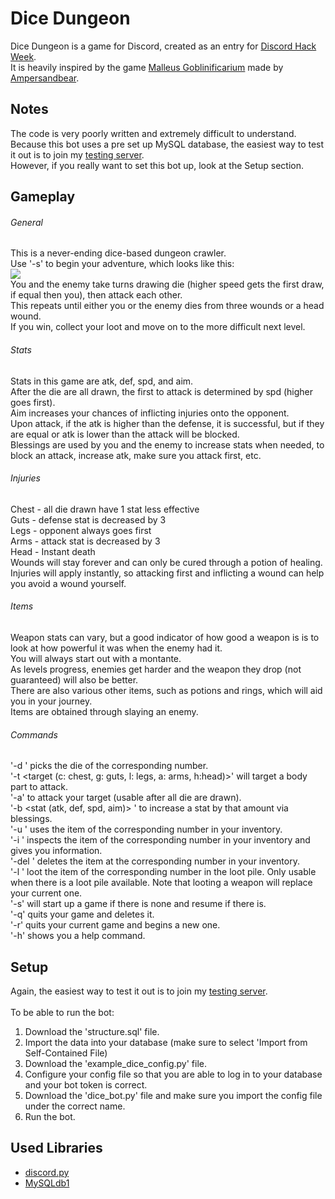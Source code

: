# Dice Dungeon
Dice Dungeon is a game for Discord, created as an entry for [Discord Hack Week](https://blog.discordapp.com/discord-community-hack-week-build-and-create-alongside-us-6b2a7b7bba33).<br/>
It is heavily inspired by the game [Malleus Goblinificarium](https://ampersandbear.itch.io/malleus-goblinficarium) made by [Ampersandbear](https://ampersandbear.itch.io/).

## Notes
The code is very poorly written and extremely difficult to understand.<br/>
Because this bot uses a pre set up MySQL database, the easiest way to test it out is to join my [testing server](https://discord.gg/pPBTqMj).<br/>
However, if you really want to set this bot up, look at the Setup section.

## Gameplay
###### General
This is a never-ending dice-based dungeon crawler.<br/>Use '-s' to begin your adventure, which looks like this:<br/>![](https://imgur.com/MqnRITP.png)<br/>You and the enemy take turns drawing die (higher speed gets the first draw, if equal then you), then attack each other.<br/>This repeats until either you or the enemy dies from three wounds or a head wound.<br/>If you win, collect your loot and move on to the more difficult next level.
###### Stats
Stats in this game are atk, def, spd, and aim.<br/>After the die are all drawn, the first to attack is determined by spd (higher goes first).<br/>Aim increases your chances of inflicting injuries onto the opponent.<br/>Upon attack, if the atk is higher than the defense, it is successful, but if they are equal or atk is lower than the attack will be blocked.<br/>Blessings are used by you and the enemy to increase stats when needed, to block an attack, increase atk, make sure you attack first, etc.
###### Injuries
Chest - all die drawn have 1 stat less effective<br/>Guts - defense stat is decreased by 3<br/>Legs - opponent always goes first<br/>Arms - attack stat is decreased by 3<br/>Head - Instant death<br/>Wounds will stay forever and can only be cured through a potion of healing.<br/>Injuries will apply instantly, so attacking first and inflicting a wound can help you avoid a wound yourself.
###### Items
Weapon stats can vary, but a good indicator of how good a weapon is is to look at how powerful it was when the enemy had it.<br/>You will always start out with a montante.<br/>As levels progress, enemies get harder and the weapon they drop (not guaranteed) will also be better.<br/>There are also various other items, such as potions and rings, which will aid you in your journey.<br/>Items are obtained through slaying an enemy.
###### Commands
'-d <num>' picks the die of the corresponding number.<br/>'-t <target (c: chest, g: guts, l: legs, a: arms, h:head)>' will target a body part to attack.<br/>'-a' to attack your target (usable after all die are drawn).<br/>'-b <stat (atk, def, spd, aim)> <amount>' to increase a stat by that amount via blessings.<br/>'-u <num>' uses the item of the corresponding number in your inventory.<br/>'-i <num>' inspects the item of the corresponding number in your inventory and gives you information.<br/>'-del <num>' deletes the item at the corresponding number in your inventory.<br/>'-l <num>' loot the item of the corresponding number in the loot pile. Only usable when there is a loot pile available. Note that looting a weapon will replace your current one.<br/>'-s' will start up a game if there is none and resume if there is.<br/>'-q' quits your game and deletes it.<br/>'-r' quits your current game and begins a new one.<br/>'-h' shows you a help command.
  
## Setup
Again, the easiest way to test it out is to join my [testing server](https://discord.gg/pPBTqMj).<br/><br/>
To be able to run the bot:
  1. Download the 'structure.sql' file.
  1. Import the data into your database (make sure to select 'Import from Self-Contained File)
  1. Download the 'example_dice_config.py' file.
  1. Configure your config file so that you are able to log in to your database and your bot token is correct.
  1. Download the 'dice_bot.py' file and make sure you import the config file under the correct name.
  1. Run the bot.

## Used Libraries
 * [discord.py](https://github.com/Rapptz/discord.py)
 * [MySQLdb1](https://github.com/farcepest/MySQLdb1)
